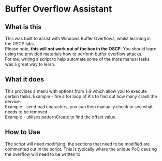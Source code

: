 # Buffer Overflow Assistant
## What is this
This was built to assist with Windows Buffer Overflows, whilst learning in the OSCP labs.  
Please note, **this will not work out of the box in the OSCP**. You should learn using the provided materials how to perform buffer overflow attacks.  
For me, writing a script to help automate some of the more manual tasks was a great way to learn.
## What it does
This provides a menu with options from 1-9 which allow you to execute certain tasks. 
Example - fire a for loop of A's to find out how many crash the service.  
Example - send bad characters, you can then manually check to see what needs to be removed  
Example - utilises patternCreate to find the offset value.
## How to Use
The script will need modifying, the sections that need to be modified are commented out in the script. This is typically where the unique PoC causing the overflow will need to be written to.

